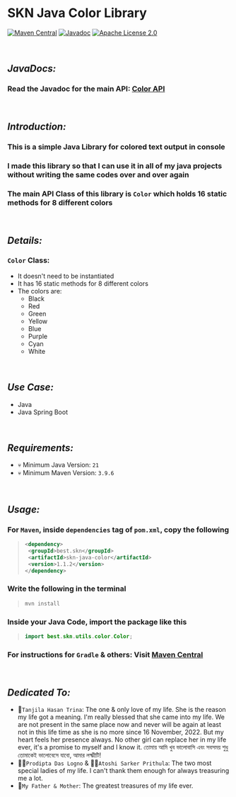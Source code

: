 # SKN Java Color Library

[![Maven Central](https://img.shields.io/maven-central/v/best.skn/skn-java-color)](https://central.sonatype.com/artifact/best.skn/skn-java-color) [![Javadoc](https://javadoc.io/badge2/best.skn/skn-java-color/1.1.1/javadoc.svg)](https://javadoc.io/doc/best.skn/skn-java-color/1.1.1) [![Apache License 2.0](https://img.shields.io/badge/License-Apache_2.0-blue.svg)](https://opensource.org/licenses/Apache-2.0)

&nbsp;

## **_JavaDocs:_**

### Read the Javadoc for the main API: [Color API](https://javadoc.io/doc/best.skn/skn-java-color/latest/best/skn/utils/color/Color.html)

&nbsp;

## **_Introduction:_**

### This is a simple Java Library for colored text output in console

### I made this library so that I can use it in all of my java projects without writing the same codes over and over again

### The main API Class of this library is `Color` which holds 16 static methods for 8 different colors

&nbsp;

## **_Details:_**

### **`Color` Class:**

- It doesn't need to be instantiated
- It has 16 static methods for 8 different colors
- The colors are:
  - Black
  - Red
  - Green
  - Yellow
  - Blue
  - Purple
  - Cyan
  - White

&nbsp;

## **_Use Case:_**

- Java
- Java Spring Boot

&nbsp;

## **_Requirements:_**

- 💀 Minimum Java Version: `21`
- 💀 Minimum Maven Version: `3.9.6`

&nbsp;

## **_Usage:_**

### For `Maven`, inside `dependencies` tag of `pom.xml`, copy the following

> ```xml
> <dependency>
>  <groupId>best.skn</groupId>
>  <artifactId>skn-java-color</artifactId>
>  <version>1.1.2</version>
> </dependency>
> ```

### Write the following in the terminal

> ```zsh
> mvn install
> ```

### Inside your Java Code, import the package like this

> ```java
> import best.skn.utils.color.Color;
> ```

### For instructions for `Gradle` & others: Visit [Maven Central](https://central.sonatype.com/artifact/best.skn/skn-java-color)

&nbsp;

## **_Dedicated To:_**

- 🌹`Tanjila Hasan Trina`: The one & only love of my life. She is the reason my life got a meaning. I'm really blessed that she came into my life. We are not present in the same place now and never will be again at least not in this life time as she is no more since 16 November, 2022. But my heart feels her presence always. No other girl can replace her in my life ever, it's a promise to myself and I know it. তোমায় আমি খুব ভালোবাসি এবং সবসময় শুধু তোমাকেই ভালোবেসে যাবো, আমার লক্ষ্মীটি!
- 👩‍🎨`Prodipta Das Logno` & 🧛‍♀️`Atoshi Sarker Prithula`: The two most special ladies of my life. I can't thank them enough for always treasuring me a lot.
- 💯`My Father & Mother`: The greatest treasures of my life ever.
